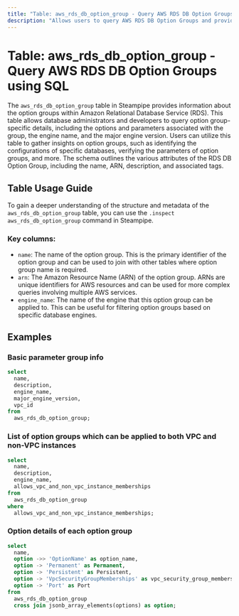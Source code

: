 ```yaml
---
title: "Table: aws_rds_db_option_group - Query AWS RDS DB Option Groups using SQL"
description: "Allows users to query AWS RDS DB Option Groups and provides information about the option groups within Amazon Relational Database Service (RDS)."
---
```


# Table: aws_rds_db_option_group - Query AWS RDS DB Option Groups using SQL

The `aws_rds_db_option_group` table in Steampipe provides information about the option groups within Amazon Relational Database Service (RDS). This table allows database administrators and developers to query option group-specific details, including the options and parameters associated with the group, the engine name, and the major engine version. Users can utilize this table to gather insights on option groups, such as identifying the configurations of specific databases, verifying the parameters of option groups, and more. The schema outlines the various attributes of the RDS DB Option Group, including the name, ARN, description, and associated tags.

## Table Usage Guide

To gain a deeper understanding of the structure and metadata of the `aws_rds_db_option_group` table, you can use the `.inspect aws_rds_db_option_group` command in Steampipe.

### Key columns:

- `name`: The name of the option group. This is the primary identifier of the option group and can be used to join with other tables where option group name is required.
- `arn`: The Amazon Resource Name (ARN) of the option group. ARNs are unique identifiers for AWS resources and can be used for more complex queries involving multiple AWS services.
- `engine_name`: The name of the engine that this option group can be applied to. This can be useful for filtering option groups based on specific database engines.

## Examples

### Basic parameter group info

```sql
select
  name,
  description,
  engine_name,
  major_engine_version,
  vpc_id
from
  aws_rds_db_option_group;
```


### List of option groups which can be applied to both VPC and non-VPC instances

```sql
select
  name,
  description,
  engine_name,
  allows_vpc_and_non_vpc_instance_memberships
from
  aws_rds_db_option_group
where
  allows_vpc_and_non_vpc_instance_memberships;
```


### Option details of each option group

```sql
select
  name,
  option ->> 'OptionName' as option_name,
  option -> 'Permanent' as Permanent,
  option -> 'Persistent' as Persistent,
  option -> 'VpcSecurityGroupMemberships' as vpc_security_group_membership,
  option -> 'Port' as Port
from
  aws_rds_db_option_group
  cross join jsonb_array_elements(options) as option;
```